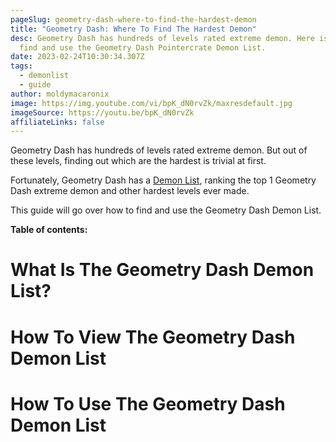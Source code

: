 ```yaml
---
pageSlug: geometry-dash-where-to-find-the-hardest-demon
title: "Geometry Dash: Where To Find The Hardest Demon"
desc: Geometry Dash has hundreds of levels rated extreme demon. Here is how to
  find and use the Geometry Dash Pointercrate Demon List.
date: 2023-02-24T10:30:34.307Z
tags:
  - demonlist
  - guide
author: moldymacaronix
image: https://img.youtube.com/vi/bpK_dN0rvZk/maxresdefault.jpg
imageSource: https://youtu.be/bpK_dN0rvZk
affiliateLinks: false
---
```

Geometry Dash has hundreds of levels rated extreme demon. But out of these levels, finding out which are the hardest is trivial at first.

Fortunately, Geometry Dash has a [Demon List](), ranking the top 1 Geometry Dash extreme demon and other hardest levels ever made.

This guide will go over how to find and use the Geometry Dash Demon List.

**Table of contents:**

# What Is The Geometry Dash Demon List?

# How To View The Geometry Dash Demon List

# How To Use The Geometry Dash Demon List